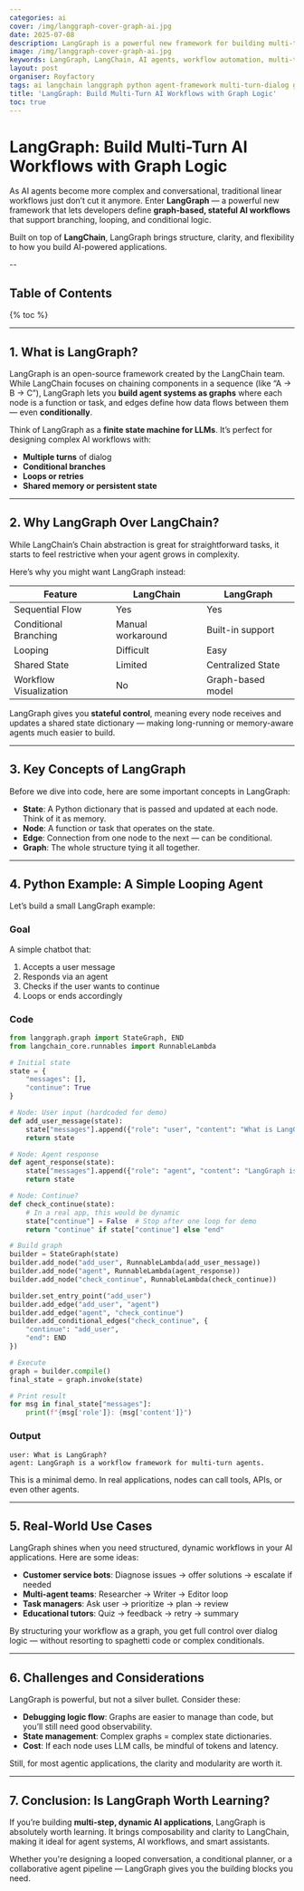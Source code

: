 ```yaml
---
categories: ai
cover: /img/langgraph-cover-graph-ai.jpg
date: 2025-07-08
description: LangGraph is a powerful new framework for building multi-turn, branching AI workflows based on LangChain. Learn how it works, why it matters, and how to use it with a Python example.
image: /img/langgraph-cover-graph-ai.jpg
keywords: LangGraph, LangChain, AI agents, workflow automation, multi-turn dialog, Python LLM, stateful agents, graph-based AI
layout: post
organiser: Royfactory
tags: ai langchain langgraph python agent-framework multi-turn-dialog graph-llm llm-engineering
title: 'LangGraph: Build Multi-Turn AI Workflows with Graph Logic'
toc: true
---
```


# LangGraph: Build Multi-Turn AI Workflows with Graph Logic

As AI agents become more complex and conversational, traditional linear workflows just don’t cut it anymore. Enter **LangGraph** — a powerful new framework that lets developers define **graph-based, stateful AI workflows** that support branching, looping, and conditional logic.

Built on top of **LangChain**, LangGraph brings structure, clarity, and flexibility to how you build AI-powered applications.

--
## Table of Contents

{% toc %}

---


## 1. What is LangGraph?

LangGraph is an open-source framework created by the LangChain team. While LangChain focuses on chaining components in a sequence (like “A → B → C”), LangGraph lets you **build agent systems as graphs** where each node is a function or task, and edges define how data flows between them — even **conditionally**.

Think of LangGraph as a **finite state machine for LLMs**. It’s perfect for designing complex AI workflows with:

- **Multiple turns** of dialog
- **Conditional branches**
- **Loops or retries**
- **Shared memory or persistent state**

---

## 2. Why LangGraph Over LangChain?

While LangChain’s Chain abstraction is great for straightforward tasks, it starts to feel restrictive when your agent grows in complexity.

Here’s why you might want LangGraph instead:

| Feature                    | LangChain        | LangGraph         |
|---------------------------|------------------|-------------------|
| Sequential Flow           | Yes              | Yes               |
| Conditional Branching     | Manual workaround| Built-in support  |
| Looping                   | Difficult         | Easy              |
| Shared State              | Limited           | Centralized State |
| Workflow Visualization    | No                | Graph-based model |

LangGraph gives you **stateful control**, meaning every node receives and updates a shared state dictionary — making long-running or memory-aware agents much easier to build.

---

## 3. Key Concepts of LangGraph

Before we dive into code, here are some important concepts in LangGraph:

- **State**: A Python dictionary that is passed and updated at each node. Think of it as memory.
- **Node**: A function or task that operates on the state.
- **Edge**: Connection from one node to the next — can be conditional.
- **Graph**: The whole structure tying it all together.

---

## 4. Python Example: A Simple Looping Agent

Let’s build a small LangGraph example:

### Goal

A simple chatbot that:
1. Accepts a user message  
2. Responds via an agent  
3. Checks if the user wants to continue  
4. Loops or ends accordingly  

### Code

```python
from langgraph.graph import StateGraph, END
from langchain_core.runnables import RunnableLambda

# Initial state
state = {
    "messages": [],
    "continue": True
}

# Node: User input (hardcoded for demo)
def add_user_message(state):
    state["messages"].append({"role": "user", "content": "What is LangGraph?"})
    return state

# Node: Agent response
def agent_response(state):
    state["messages"].append({"role": "agent", "content": "LangGraph is a workflow framework for multi-turn agents."})
    return state

# Node: Continue?
def check_continue(state):
    # In a real app, this would be dynamic
    state["continue"] = False  # Stop after one loop for demo
    return "continue" if state["continue"] else "end"

# Build graph
builder = StateGraph(state)
builder.add_node("add_user", RunnableLambda(add_user_message))
builder.add_node("agent", RunnableLambda(agent_response))
builder.add_node("check_continue", RunnableLambda(check_continue))

builder.set_entry_point("add_user")
builder.add_edge("add_user", "agent")
builder.add_edge("agent", "check_continue")
builder.add_conditional_edges("check_continue", {
    "continue": "add_user",
    "end": END
})

# Execute
graph = builder.compile()
final_state = graph.invoke(state)

# Print result
for msg in final_state["messages"]:
    print(f"{msg['role']}: {msg['content']}")
````

### Output

```
user: What is LangGraph?
agent: LangGraph is a workflow framework for multi-turn agents.
```

This is a minimal demo. In real applications, nodes can call tools, APIs, or even other agents.

---

## 5. Real-World Use Cases

LangGraph shines when you need structured, dynamic workflows in your AI applications. Here are some ideas:

* **Customer service bots**: Diagnose issues → offer solutions → escalate if needed
* **Multi-agent teams**: Researcher → Writer → Editor loop
* **Task managers**: Ask user → prioritize → plan → review
* **Educational tutors**: Quiz → feedback → retry → summary

By structuring your workflow as a graph, you get full control over dialog logic — without resorting to spaghetti code or complex conditionals.

---

## 6. Challenges and Considerations

LangGraph is powerful, but not a silver bullet. Consider these:

* **Debugging logic flow**: Graphs are easier to manage than code, but you’ll still need good observability.
* **State management**: Complex graphs = complex state dictionaries.
* **Cost**: If each node uses LLM calls, be mindful of tokens and latency.

Still, for most agentic applications, the clarity and modularity are worth it.

---

## 7. Conclusion: Is LangGraph Worth Learning?

If you’re building **multi-step, dynamic AI applications**, LangGraph is absolutely worth learning. It brings composability and clarity to LangChain, making it ideal for agent systems, AI workflows, and smart assistants.

Whether you're designing a looped conversation, a conditional planner, or a collaborative agent pipeline — LangGraph gives you the building blocks you need.